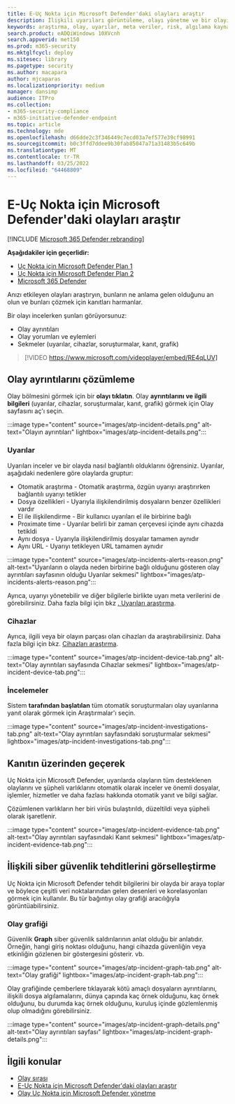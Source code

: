 ```yaml
---
title: E-Uç Nokta için Microsoft Defender'daki olayları araştır
description: İlişkili uyarıları görüntüleme, olayı yönetme ve bir olayı araştırmanıza yardımcı olacak uyarı meta verilerini görüntüleme
keywords: araştırma, olay, uyarılar, meta veriler, risk, algılama kaynağı, etkilenen cihazlar, desenler, korelasyon
search.product: eADQiWindows 10XVcnh
search.appverid: met150
ms.prod: m365-security
ms.mktglfcycl: deploy
ms.sitesec: library
ms.pagetype: security
ms.author: macapara
author: mjcaparas
ms.localizationpriority: medium
manager: dansimp
audience: ITPro
ms.collection:
- m365-security-compliance
- m365-initiative-defender-endpoint
ms.topic: article
ms.technology: mde
ms.openlocfilehash: d66dde2c3f346449c7ecd03a7ef577e39cf98991
ms.sourcegitcommit: b0c3ffd7ddee9b30fab85047a71a31483b5c649b
ms.translationtype: MT
ms.contentlocale: tr-TR
ms.lasthandoff: 03/25/2022
ms.locfileid: "64468809"
---
```

# <a name="investigate-incidents-in-microsoft-defender-for-endpoint"></a>E-Uç Nokta için Microsoft Defender'daki olayları araştır

[!INCLUDE [Microsoft 365 Defender rebranding](../../includes/microsoft-defender.md)]

**Aşağıdakiler için geçerlidir:**
- [Uç Nokta için Microsoft Defender Plan 1](https://go.microsoft.com/fwlink/p/?linkid=2154037)
- [Uç Nokta için Microsoft Defender Plan 2](https://go.microsoft.com/fwlink/p/?linkid=2154037)
- [Microsoft 365 Defender](https://go.microsoft.com/fwlink/?linkid=2118804)


Anızı etkileyen olayları araştıryın, bunların ne anlama gelen olduğunu an olun ve bunları çözmek için kanıtları harmanlar.

Bir olayı incelerken şunları görüyorsunuz:

- Olay ayrıntıları
- Olay yorumları ve eylemleri
- Sekmeler (uyarılar, cihazlar, soruşturmalar, kanıt, grafik)

> [!VIDEO https://www.microsoft.com/videoplayer/embed/RE4qLUV]

## <a name="analyze-incident-details"></a>Olay ayrıntılarını çözümleme

Olay bölmesini görmek için bir **olayı tıklatın**. Olay **ayrıntılarını ve ilgili bilgileri** (uyarılar, cihazlar, soruşturmalar, kanıt, grafik) görmek için Olay sayfasını aç'ı seçin.

:::image type="content" source="images/atp-incident-details.png" alt-text="Olayın ayrıntıları" lightbox="images/atp-incident-details.png":::

### <a name="alerts"></a>Uyarılar

Uyarıları inceler ve bir olayda nasıl bağlantılı olduklarını öğrensiniz. Uyarılar, aşağıdaki nedenlere göre olaylarda gruptur:

- Otomatik araştırma - Otomatik araştırma, özgün uyarıyı araştırırken bağlantılı uyarıyı tetikler
- Dosya özellikleri - Uyarıyla ilişkilendirilmiş dosyaların benzer özellikleri vardır
- El ile ilişkilendirme - Bir kullanıcı uyarıları el ile birbirine bağlı
- Proximate time - Uyarılar belirli bir zaman çerçevesi içinde aynı cihazda tetikldi
- Aynı dosya - Uyarıyla ilişkilendirilmiş dosyalar tamamen aynıdır
- Aynı URL - Uyarıyı tetikleyen URL tamamen aynıdır

:::image type="content" source="images/atp-incidents-alerts-reason.png" alt-text="Uyarıların o olayda neden birbirine bağlı olduğunu gösteren olay ayrıntıları sayfasının olduğu Uyarılar sekmesi" lightbox="images/atp-incidents-alerts-reason.png":::

Ayrıca, uyarıyı yönetebilir ve diğer bilgilerle birlikte uyarı meta verilerini de görebilirsiniz. Daha fazla bilgi için bkz [. Uyarıları araştırma](investigate-alerts.md).

### <a name="devices"></a>Cihazlar

Ayrıca, ilgili veya bir olayın parçası olan cihazları da araştırabilirsiniz. Daha fazla bilgi için bkz. [Cihazları araştırma](investigate-machines.md).

:::image type="content" source="images/atp-incident-device-tab.png" alt-text="Olay ayrıntıları sayfasında Cihazlar sekmesi" lightbox="images/atp-incident-device-tab.png":::

### <a name="investigations"></a>İncelemeler

Sistem **tarafından başlatılan** tüm otomatik soruşturmaları olay uyarılarına yanıt olarak görmek için Araştırmalar'ı seçin.

:::image type="content" source="images/atp-incident-investigations-tab.png" alt-text="Olay ayrıntıları sayfasındaki soruşturmalar sekmesi" lightbox="images/atp-incident-investigations-tab.png":::

## <a name="going-through-the-evidence"></a>Kanıtın üzerinden geçerek

Uç Nokta için Microsoft Defender, uyarılarda olayların tüm desteklenen olaylarını ve şüpheli varlıklarını otomatik olarak inceler ve önemli dosyalar, işlemler, hizmetler ve daha fazlası hakkında otomatik yanıt ve bilgi sağlar.

Çözümlenen varlıkların her biri virüs bulaştırıldı, düzeltildi veya şüpheli olarak işaretlenir.

:::image type="content" source="images/atp-incident-evidence-tab.png" alt-text="Olay ayrıntıları sayfasındaki Kanıt sekmesi" lightbox="images/atp-incident-evidence-tab.png":::

## <a name="visualizing-associated-cybersecurity-threats"></a>İlişkili siber güvenlik tehditlerini görselleştirme

Uç Nokta için Microsoft Defender tehdit bilgilerini bir olayda bir araya toplar ve böylece çeşitli veri noktalarından gelen desenleri ve korelasyonları görmek için kullanılır. Bu tür bağıntıyı olay grafiği aracılığıyla görüntüabilirsiniz.

### <a name="incident-graph"></a>Olay grafiği

Güvenlik **Graph** siber güvenlik saldırılarının anlat olduğu bir anlatıdır. Örneğin, hangi giriş noktası olduğunu, hangi cihazda güvenliğin veya etkinliğin gözlenen bir göstergesini gösterir. vb.

:::image type="content" source="images/atp-incident-graph-tab.png" alt-text="Olay grafiği" lightbox="images/atp-incident-graph-tab.png":::

Olay grafiğinde çemberlere tıklayarak kötü amaçlı dosyaların ayrıntılarını, ilişkili dosya algılamalarını, dünya çapında kaç örnek olduğunu, kaç örnek olduğunu, bu durumda kaç örnek olduğunu, kuruluş içinde gözlemlenmiş olup olmadığını görebilirsiniz.

:::image type="content" source="images/atp-incident-graph-details.png" alt-text="Olay ayrıntıları sayfası" lightbox="images/atp-incident-graph-details.png":::

## <a name="related-topics"></a>İlgili konular

- [Olay sırası](/microsoft-365/security/defender-endpoint/view-incidents-queue)
- [E-Uç Nokta için Microsoft Defender'daki olayları araştır](/microsoft-365/security/defender-endpoint/investigate-incidents)
- [Olay Uç Nokta için Microsoft Defender yönetme](/microsoft-365/security/defender-endpoint/manage-incidents)
